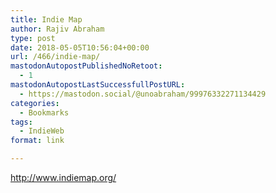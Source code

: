 ```yaml
---
title: Indie Map
author: Rajiv Abraham
type: post
date: 2018-05-05T10:56:04+00:00
url: /466/indie-map/
mastodonAutopostPublishedNoRetoot:
  - 1
mastodonAutopostLastSuccessfullPostURL:
  - https://mastodon.social/@unoabraham/99976332271134429
categories:
  - Bookmarks
tags:
  - IndieWeb
format: link

---
```

<http://www.indiemap.org/>